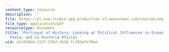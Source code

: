 ```yaml
---
content_type: resource
description: ''
file: https://ol-ocw-studio-app-production.s3.amazonaws.com/courses/wgs-s10-special-topics-in-women-gender-studies-seminar-latina-womens-voices-spring-2010/a5c818bd213f256d3b16fc29dafe70ee_MITWGS_S10S10_fnl_portayal.pdf
file_type: application/pdf
resourcetype: Document
title: 'Portrayal of History: Looking at Political Influences in Dreaming in Cuba,
  Paula, and La Historia Oficial '
uid: a5c818bd-213f-256d-3b16-fc29dafe70ee
---
```

